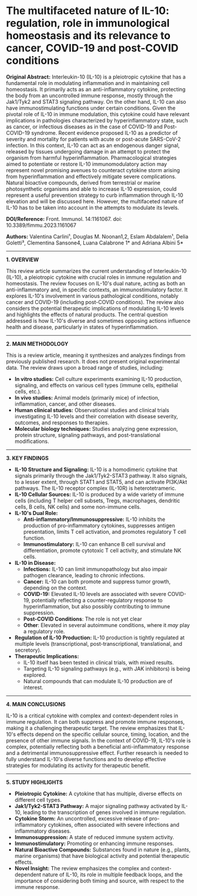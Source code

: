 # The multifaceted nature of IL-10: regulation, role in immunological homeostasis and its relevance to cancer, COVID-19 and post-COVID conditions

**Original Abstract:** Interleukin-10 (IL-10) is a pleiotropic cytokine that has a fundamental role in modulating inflammation and in maintaining cell homeostasis. It primarily acts as an anti-inflammatory cytokine, protecting the body from an uncontrolled immune response, mostly through the Jak1/Tyk2 and STAT3 signaling pathway. On the other hand, IL-10 can also have immunostimulating functions under certain conditions. Given the pivotal role of IL-10 in immune modulation, this cytokine could have relevant implications in pathologies characterized by hyperinflammatory state, such as cancer, or infectious diseases as in the case of COVID-19 and Post-COVID-19 syndrome. Recent evidence proposed IL-10 as a predictor of severity and mortality for patients with acute or post-acute SARS-CoV-2 infection. In this context, IL-10 can act as an endogenous danger signal, released by tissues undergoing damage in an attempt to protect the organism from harmful hyperinflammation. Pharmacological strategies aimed to potentiate or restore IL-10 immunomodulatory action may represent novel promising avenues to counteract cytokine storm arising from hyperinflammation and effectively mitigate severe complications. Natural bioactive compounds, derived from terrestrial or marine photosynthetic organisms and able to increase IL-10 expression, could represent a useful prevention strategy to curb inflammation through IL-10 elevation and will be discussed here. However, the multifaceted nature of IL-10 has to be taken into account in the attempts to modulate its levels.

**DOI/Reference:** Front. Immunol. 14:1161067. doi: 10.3389/fimmu.2023.1161067

**Authors:** Valentina Carlini¹, Douglas M. Noonan1,2, Eslam Abdalalem¹, Delia Goletti³, Clementina Sansone4, Luana Calabrone 1* and Adriana Albini 5*

---

**1. OVERVIEW**

This review article summarizes the current understanding of Interleukin-10 (IL-10), a pleiotropic cytokine with crucial roles in immune regulation and homeostasis. The review focuses on IL-10's dual nature, acting as both an anti-inflammatory and, in specific contexts, an immunostimulatory factor. It explores IL-10's involvement in various pathological conditions, notably cancer and COVID-19 (including post-COVID conditions). The review also considers the potential therapeutic implications of modulating IL-10 levels and highlights the effects of natural products. The central question addressed is how IL-10's diverse and sometimes opposing actions influence health and disease, particularly in states of hyperinflammation.

---

**2. MAIN METHODOLOGY**

This is a review article, meaning it synthesizes and analyzes findings from previously published research.  It does not present original experimental data. The review draws upon a broad range of studies, including:

*   **In vitro studies:** Cell culture experiments examining IL-10 production, signaling, and effects on various cell types (immune cells, epithelial cells, etc.).
*   **In vivo studies:** Animal models (primarily mice) of infection, inflammation, cancer, and other diseases.
*   **Human clinical studies:**  Observational studies and clinical trials investigating IL-10 levels and their correlation with disease severity, outcomes, and responses to therapies.
* **Molecular biology techniques:** Studies analyzing gene expression, protein structure, signaling pathways, and post-translational modifications.

---

**3. KEY FINDINGS**

*   **IL-10 Structure and Signaling:** IL-10 is a homodimeric cytokine that signals primarily through the Jak1/Tyk2-STAT3 pathway. It also signals, to a lesser extent, through STAT1 and STAT5, and can activate PI3K/Akt pathways. The IL-10 receptor complex (IL-10R) is heterotetrameric.
*   **IL-10 Cellular Sources:** IL-10 is produced by a wide variety of immune cells (including T helper cell subsets, Tregs, macrophages, dendritic cells, B cells, NK cells) and some non-immune cells.
*   **IL-10's Dual Role:**
    *   **Anti-inflammatory/Immunosuppressive:** IL-10 inhibits the production of pro-inflammatory cytokines, suppresses antigen presentation, limits T cell activation, and promotes regulatory T cell function.
    *   **Immunostimulatory:** IL-10 can enhance B cell survival and differentiation, promote cytotoxic T cell activity, and stimulate NK cells.
*   **IL-10 in Disease:**
    *   **Infections:** IL-10 can limit immunopathology but also impair pathogen clearance, leading to chronic infections.
    *   **Cancer:** IL-10 can both promote and suppress tumor growth, depending on the context.
    *   **COVID-19:** Elevated IL-10 levels are associated with severe COVID-19, potentially reflecting a counter-regulatory response to hyperinflammation, but also possibly contributing to immune suppression.
    *  **Post-COVID Conditions**: The role is not yet clear
    * **Other**: Elevated in several autoimmune conditions, where it *may* play a regulatory role.
*   **Regulation of IL-10 Production:** IL-10 production is tightly regulated at multiple levels (transcriptional, post-transcriptional, translational, and secretory).
*   **Therapeutic Implications:**
    *   IL-10 itself has been tested in clinical trials, with mixed results.
    *   Targeting IL-10 signaling pathways (e.g., with JAK inhibitors) is being explored.
    *   Natural compounds that can modulate IL-10 production are of interest.

---

**4. MAIN CONCLUSIONS**

IL-10 is a critical cytokine with complex and context-dependent roles in immune regulation. It can both suppress and promote immune responses, making it a challenging therapeutic target.  The review emphasizes that IL-10's effects depend on the specific cellular source, timing, location, and the presence of other immune signals.  In the context of COVID-19, IL-10's role is complex, potentially reflecting both a beneficial anti-inflammatory response and a detrimental immunosuppressive effect.  Further research is needed to fully understand IL-10's diverse functions and to develop effective strategies for modulating its activity for therapeutic benefit.

---

**5. STUDY HIGHLIGHTS**

*   **Pleiotropic Cytokine:** A cytokine that has multiple, diverse effects on different cell types.
*   **Jak1/Tyk2-STAT3 Pathway:**  A major signaling pathway activated by IL-10, leading to the transcription of genes involved in immune regulation.
*   **Cytokine Storm:**  An uncontrolled, excessive release of pro-inflammatory cytokines, often associated with severe infections and inflammatory diseases.
*   **Immunosuppression:**  A state of reduced immune system activity.
*   **Immunostimulatory:** Promoting or enhancing immune responses.
*   **Natural Bioactive Compounds:**  Substances found in nature (e.g., plants, marine organisms) that have biological activity and potential therapeutic effects.
*   **Novel Insight:** The review emphasizes the complex and context-dependent nature of IL-10, its role in multiple feedback loops, and the importance of considering both timing and source, with respect to the immune response.